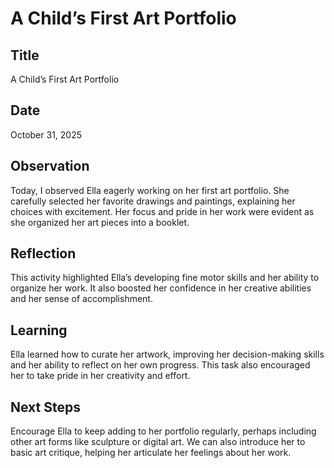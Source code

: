 # A Child’s First Art Portfolio

## Title
A Child’s First Art Portfolio

## Date
October 31, 2025

## Observation
Today, I observed Ella eagerly working on her first art portfolio. She carefully selected her favorite drawings and paintings, explaining her choices with excitement. Her focus and pride in her work were evident as she organized her art pieces into a booklet.

## Reflection
This activity highlighted Ella’s developing fine motor skills and her ability to organize her work. It also boosted her confidence in her creative abilities and her sense of accomplishment.

## Learning
Ella learned how to curate her artwork, improving her decision-making skills and her ability to reflect on her own progress. This task also encouraged her to take pride in her creativity and effort.

## Next Steps
Encourage Ella to keep adding to her portfolio regularly, perhaps including other art forms like sculpture or digital art. We can also introduce her to basic art critique, helping her articulate her feelings about her work.
